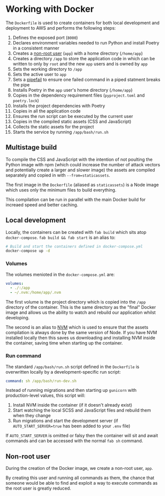 # Working with Docker

The `Dockerfile` is used to create containers for both local development and deployment to AWS and performs the following steps:

1. Defines the exposed port (`8000`)
1. Declares environment variables needed to run Python and install Poetry in a consistent manner
1. Creates a [non-root user](#non-root-user) (`app`) with a home directory (`/home/app`)
1. Creates a directory `/app` to store the application code in which can be written to only by `root` and the new `app` users and is owned by `app`
1. Sets the working directory to `/app`
1. Sets the active user to `app`
1. Sets a [pipefail](https://docs.docker.com/develop/develop-images/dockerfile_best-practices/#using-pipes) to ensure one failed command in a piped statment breaks the pipe
1. Installs Poetry in the `app` user's home directory (`/home/app`)
1. Copies in the dependency requirement files (`pyproject.toml` and `poetry.lock`)
1. Installs the project dependencies with Poetry
1. Copies in all the application code
1. Ensures the run script can be executed by the current user
1. Copies in the compiled static assets (CSS and JavaScript)
1. Collects the static assets for the project
1. Starts the service by running `/app/bash/run.sh`

## Multistage build

To compile the CSS and JavaScript with the intention of not poulting the Python image with npm (which could increase the number of attack vectors and potentially create a larger and slower image) the assets are compiled separately and copied in with `--from=staticassets`.

The first image in the `Dockerfile` (aliased as `staticassets`) is a Node image which uses only the minimum files to build everything.

This compilation can be run in parallel with the main Docker build for increaed speed and better caching.

## Local development

Locally, the containers can be created with `fab build` which sits atop `docker-compose`. `fab build && fab start` is an alias to:

```sh
# Build and start the containers defined in docker-compose.yml
docker-compose up -d
```

### Volumes

The volumes menioted in the `docker-compose.yml` are:

```yml
volumes:
  - ./:/app
  - ~/.nvm:/home/app/.nvm
```

The first volume is the project directory which is copied into the `/app` directory of the container. This is the same directory as the "final" Docker image and allows us the ability to watch and rebuild our application whilst developing.

The second is an alias to [NVM](https://github.com/nvm-sh/nvm) which is used to ensure that the assets compilation is always done by the same version of Node. If you have NVM installed locally then this saves us downloading and installing NVM inside the container, saving time when starting up the container.

### Run command

The standard `/app/bash/run.sh` script defined in the `Dockerfile` is overwritten locally by a development-specific run script:

```yml
command: sh /app/bash/run-dev.sh
```

Instead of running migrations and then starting up `gunicorn` with production-level values, this script will:

1. Install NVM inside the container (if it doesn't already exist)
1. Start watching the local SCSS and JavaScript files and rebuild them when they change
1. Run migrations and start the development server (if `AUTO_START_SERVER=true` has been added to your `.env` file)

If `AUTO_START_SERVER` is omitted or falsy then the container will sit and await commands and can be accessed with the normal `fab sh` command.

## Non-root user

During the creation of the Docker image, we create a non-root user, `app`.

By creating this user and running all commands as them, the chance that someone would be able to find and exploit a way to execute commands as the root user is greatly reduced.
